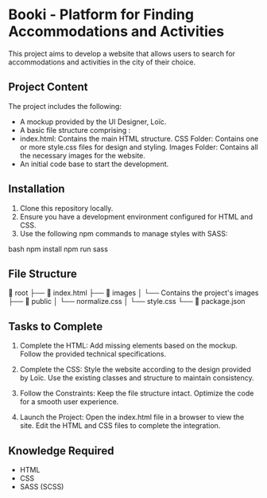 # Booki - Platform for Finding Accommodations and Activities
This project aims to develop a website that allows users to search for accommodations and activities in the city of their choice.

## Project Content
The project includes the following:

- A mockup provided by the UI Designer, Loïc.
- A basic file structure comprising :
- index.html: Contains the main HTML structure.
    CSS Folder: Contains one or more style.css files for design and styling.
    Images Folder: Contains all the necessary images for the website.
- An initial code base to start the development.

## Installation

1. Clone this repository locally.
2. Ensure you have a development environment configured for HTML and CSS.
3. Use the following npm commands to manage styles with SASS:

bash
npm install
npm run sass

## File Structure

📂 root
├── 📄 index.html
├── 📂 images
│ └── Contains the project's images
├── 📂 public
│ └── normalize.css
│ └── style.css
└── 📄 package.json

## Tasks to Complete

1. Complete the HTML:
Add missing elements based on the mockup.
Follow the provided technical specifications.

2. Complete the CSS:
Style the website according to the design provided by Loïc.
Use the existing classes and structure to maintain consistency.

3. Follow the Constraints:
Keep the file structure intact.
Optimize the code for a smooth user experience.

4. Launch the Project:
Open the index.html file in a browser to view the site.
Edit the HTML and CSS files to complete the integration.

## Knowledge Required

- HTML
- CSS
- SASS (SCSS)